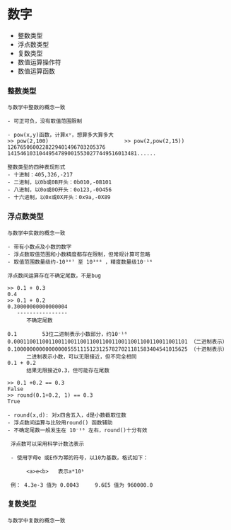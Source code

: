 # 数字

  - 整数类型
  - 浮点数类型
  - 复数类型
  - 数值运算操作符
  - 数值运算函数
  
  
### 整数类型

    与数学中整数的概念一致
    
    - 可正可负，没有取值范围限制
    
    - pow(x,y)函数，计算xʸ，想算多大算多大
    >> pow(2,100)                        >> pow(2,pow(2,15))
    1267650600228229401496703205376      14154610310449547890015530277449516013481......
    
    整数类型的四种表现形式
    - 十进制：405,326,-217
    - 二进制，以0b或0B开头：0b010,-0B101
    - 八进制，以0o或0O开头：0o123,-0O456
    - 十六进制，以0x或0X开头：0x9a,-0X89


### 浮点数类型

    与数学中实数的概念一致
    
    - 带有小数点及小数的数字
    - 浮点数取值范围和小数精度都存在限制，但常规计算可忽略
    - 取值范围数量级约-10³⁰⁷ 至 10³⁰⁸ ，精度数量级10⁻¹⁶
    
    浮点数间运算存在不确定尾数，不是bug
    
    >> 0.1 + 0.3 
    0.4 
    >> 0.1 + 0.2
    0.30000000000000004
       ----------------
          不确定尾数
          
    0.1        53位二进制表示小数部分，约10⁻¹⁶
    0.0001100110011001100110011001100110011001100110011001101 （二进制表示）
    0.1000000000000000055511151231257827021181583404541015625 （十进制表示）
          二进制表示小数，可以无限接近，但不完全相同
    0.1 + 0.2 
          结果无限接近0.3，但可能存在尾数
          
    >> 0.1 +0.2 == 0.3
    False
    >> round(0.1+0.2, 1) == 0.3
    True
    
    - round(x,d): 对x四舍五入，d是小数截取位数
    - 浮点数间运算与比较用round() 函数辅助
    - 不确定尾数一般发生在 10⁻¹⁶ 左右，round()十分有效
    
     浮点数可以采用科学计数法表示
     
     - 使用字母e 或E作为幂的符号，以10为基数，格式如下：
     
          <a>e<b>   表示a*10ᵇ
          
     例： 4.3e-3 值为 0.0043     9.6E5 值为 960000.0
     

### 复数类型

    与数学中复数的概念一致 
     
    
    
    
    
